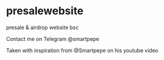 # presalewebsite
presale &amp; airdrop website bsc


Contact me on Telegram @smartpepe  

Taken with inspiration from @Smartpepe on his youtube video
